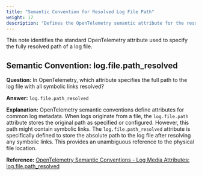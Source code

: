 ```yaml
---
title: "Semantic Convention for Resolved Log File Path"
weight: 17
description: "Defines the OpenTelemetry semantic attribute for the resolved log file path."
---
```


This note identifies the standard OpenTelemetry attribute used to specify the fully resolved path of a log file.

## Semantic Convention: log.file.path_resolved

**Question:**
In OpenTelemetry, which attribute specifies the full path to the log file with all symbolic links resolved?

**Answer:**
`log.file.path_resolved`

**Explanation:**
OpenTelemetry semantic conventions define attributes for common log metadata. When logs originate from a file, the `log.file.path` attribute stores the original path as specified or configured. However, this path might contain symbolic links. The `log.file.path_resolved` attribute is specifically defined to store the absolute path to the log file after resolving any symbolic links. This provides an unambiguous reference to the physical file location.

**Reference:**
[OpenTelemetry Semantic Conventions - Log Media Attributes: log.file.path_resolved](https://opentelemetry.io/docs/specs/semconv/general/log/#log-media)
